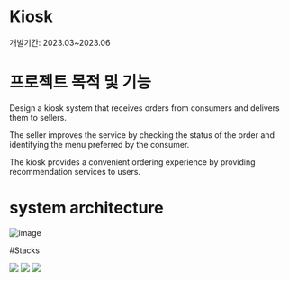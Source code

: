 # Kiosk
개발기간: 2023.03~2023.06

# 프로젝트 목적 및 기능
Design a kiosk system that receives orders from consumers and delivers them to sellers.

The seller improves the service by checking the status of the order and identifying the menu preferred by the consumer.

The kiosk provides a convenient ordering experience by providing recommendation services to users.

# system architecture
![image](https://github.com/Jaehyunnnlee/Kiosk/assets/117609943/3153cc15-d497-438d-a6b0-2b56b26fdc84)

#Stacks

<img src="https://img.shields.io/badge/python-3776AB?style=for-the-badge&logo=python&logoColor=white">
<img src="https://img.shields.io/badge/mariaDB-003545?style=for-the-badge&logo=mariaDB&logoColor=white">
<img src="https://img.shields.io/badge/flask-000000?style=for-the-badge&logo=flask&logoColor=white">
